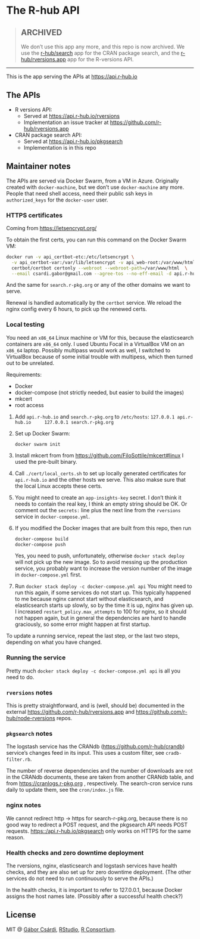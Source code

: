 The R-hub API
================

> ## ARCHIVED
>
> We don’t use this app any more, and this repo is now archived. We use
> the [r-hub/search](https://github.com/r-hub/search) app for the CRAN
> package search, and the
> [r-hub/rversions.app](https://github.com/r-hub/rversions.app) app for
> the R-versions API.

<hr/>

This is the app serving the APIs at <https://api.r-hub.io>

## The APIs

-   R versions API:
    -   Served at <https://api.r-hub.io/rversions>
    -   Implementation an issue tracker at
        <https://github.com/r-hub/rversions.app>
-   CRAN package search API:
    -   Served at <https://api.r-hub.io/pkgsearch>
    -   Implementation is in this repo

## Maintainer notes

The APIs are served via Docker Swarm, from a VM in Azure. Originally
created with `docker-machine`, but we don’t use `docker-machine` any
more. People that need shell access, need their public ssh keys in
`authorized_keys` for the `docker-user` user.

### HTTPS certificates

Coming from <https://letsencrypt.org/>

To obtain the first certs, you can run this command on the Docker Swarm
VM:

``` sh
docker run -v api_certbot-etc:/etc/letsencrypt \
  -v api_certbot-var:/var/lib/letsencrypt -v api_web-root:/var/www/html -ti \
  certbot/certbot certonly --webroot --webroot-path=/var/www/html  \
  --email csardi.gabor@gmail.com --agree-tos --no-eff-email -d api.r-hub.io
```

And the same for `search.r-pkg.org` or any of the other domains we want
to serve.

Renewal is handled automatically by the `certbot` service. We reload the
nginx config every 6 hours, to pick up the renewed certs.

### Local testing

You need an `x86_64` Linux machine or VM for this, because the
elasticsearch containers are `x86_64` only. I used Ubuntu Focal in a
VirtualBox VM on an `x86_64` laptop. Possibly multipass would work as
well, I switched to VirtualBox because of some initial trouble with
multipess, which then turned out to be unrelated.

Requirements:

-   Docker
-   docker-compose (not strictly needed, but easier to build the images)
-   mkcert
-   root access

1.  Add `api.r-hub.io` and `search.r-pkg.org` to `/etc/hosts`:
    `127.0.0.1 api.r-hub.io     127.0.0.1 search.r-pkg.org`

2.  Set up Docker Swarm:

        docker swarm init

3.  Install mkcert from from
    <https://github.com/FiloSottile/mkcert#linux> I used the pre-built
    binary.

4.  Call `./cert/local_certs.sh` to set up locally generated
    certificates for `api.r-hub.io` and the other hosts we serve. This
    also makse sure that the local Linux accepts these certs.

5.  You might need to create an `app-insights-key` secret. I don’t think
    it needs to contain the real key, I think an empty string should be
    OK. Or comment out the `secrets:` line plus the next line from the
    `rversions` service in `docker-compose.yml`.

6.  If you modified the Docker images that are built from this repo,
    then run

    ``` sh
    docker-compose build
    docker-compose push
    ```

    Yes, you need to push, unfortunately, otherwise
    `docker stack deploy` will not pick up the new image. So to avoid
    messing up the production service, you probably want to increase the
    version number of the image in `docker-compose.yml` first.

7.  Run `docker stack deploy -c docker-compose.yml api` You might need
    to run this again, if some services do not start up. This typically
    happened to me because nginx cannot start without elasticsearch, and
    elasticsearch starts up slowly, so by the time it is up, nginx has
    given up. I increased `restart_policy.max_attempts` to 100 for
    nginx, so it should not happen again, but in general the
    dependencies are hard to handle graciously, so some error might
    happen at first startup.

To update a running service, repeat the last step, or the last two
steps, depending on what you have changed.

### Running the service

Pretty much `docker stack deploy -c docker-compose.yml api` is all you
need to do.

### `rversions` notes

This is pretty straightforward, and is (well, should be) documented in
the external <https://github.com/r-hub/rversions.app> and
<https://github.com/r-hub/node-rversions> repos.

### `pkgsearch` notes

The logstash service has the CRANdb (<https://github.com/r-hub/crandb>)
service’s changes feed in its input. This uses a custom filter, see
`cradb-filter.rb`.

The number of reverse dependencies and the number of downloads are not
in the CRANdb documents, these are taken from another CRANdb table, and
from <https://cranlogs.r-pkg.org> , respectively. The search-cron
service runs daily to update them, see the `cron/index.js` file.

### nginx notes

We cannot redirect http -\> https for search-r-pkg.org, because there is
no good way to redirect a POST request, and the pkgsearch API needs POST
requests. <https::/api.r-hub.io/pkgsearch> only works on HTTPS for the
same reason.

### Health checks and zero downtime deployment

The rversions, nginx, elasticsearch and logstash services have health
checks, and they are also set up for zero downtime deployment. (The
other services do not need to run continuously to serve the APIs.)

In the health checks, it is important to refer to 127.0.0.1, because
Docker assigns the host names late. (Possibly after a successful health
check?)

## License

MIT @ [Gábor Csárdi](https://github.com/gaborcsardi),
[RStudio](https://github.com/rstudio), [R
Consortium](https://www.r-consortium.org/).
